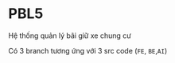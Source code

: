 # PBL5

Hệ thống quản lý bãi giữ xe chung cư

Có 3 branch tương ứng với 3 src code (`FE`, `BE`,`AI`)
